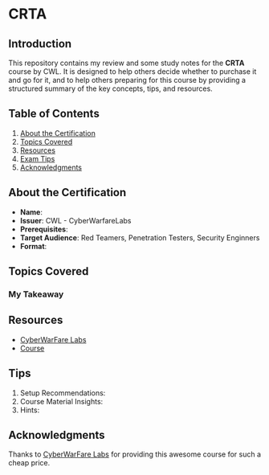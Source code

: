 # CRTA

## Introduction
This repository contains my review and some study notes for the **CRTA** course by CWL. It is designed to help others decide whether to purchase it and go for it, and to help others preparing for this course by providing a structured summary of the key concepts, tips, and resources.

## Table of Contents
1. [About the Certification](#about-the-certification)
2. [Topics Covered](#topics-covered)
3. [Resources](#resources)
4. [Exam Tips](#tips)
5. [Acknowledgments](#acknowledgments)

## About the Certification
- **Name**: 
- **Issuer**: CWL - CyberWarfareLabs
- **Prerequisites**: 
- **Target Audience**: Red Teamers, Penetration Testers, Security Enginners
- **Format**: 

## Topics Covered

### My Takeaway

## Resources
- [CyberWarFare Labs](https://cyberwarfare.live/)
- [Course]()

## Tips
1. Setup Recommendations:
2. Course Material Insights: 
3. Hints:

## Acknowledgments
Thanks to [CyberWarFare Labs](https://cyberwarfare.live/) for providing this awesome course for such a cheap price.
